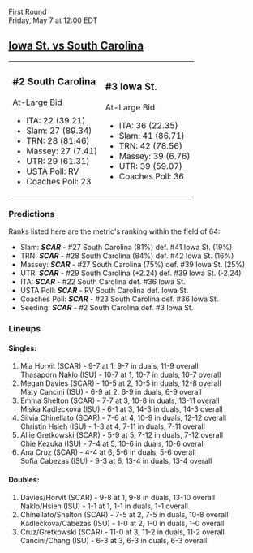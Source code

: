 First Round  
Friday, May 7 at 12:00 EDT
## [Iowa St. vs South Carolina](https://www.ncaa.com/game/5833669) 

<table><tr><td>  

### #2 South Carolina  

At-Large Bid  
- ITA: 22 (39.21)  
- Slam: 27 (89.34)  
- TRN: 28 (81.46)  
- Massey: 27 (7.41)  
- UTR: 29 (61.31)  
- USTA Poll: RV  
- Coaches Poll: 23  

</td><td>  

### #3 Iowa St.  

At-Large Bid  
- ITA: 36 (22.35)  
- Slam: 41 (86.71)  
- TRN: 42 (78.56)  
- Massey: 39 (6.76)  
- UTR: 39 (59.07)  
- Coaches Poll: 36  

</td></tr></table>  

 ### Predictions  

Ranks listed here are the metric's ranking within the field of 64:  
- Slam: ***SCAR*** - #27 South Carolina (81%) def. #41 Iowa St. (19%)  
- TRN: ***SCAR*** - #28 South Carolina (84%) def. #42 Iowa St. (16%)  
- Massey: ***SCAR*** - #27 South Carolina (75%) def. #39 Iowa St. (25%)  
- UTR: ***SCAR*** - #29 South Carolina (+2.24) def. #39 Iowa St. (-2.24)  
- ITA: ***SCAR*** - #22 South Carolina def. #36 Iowa St.  
- USTA Poll: ***SCAR*** - RV South Carolina def. Iowa St.  
- Coaches Poll: ***SCAR*** - #23 South Carolina def. #36 Iowa St.  
- Seeding: ***SCAR*** - #2 South Carolina def. #3 Iowa St.  

 ### Lineups  

 #### Singles:  
1. Mia Horvit (SCAR) - 9-7 at 1, 9-7 in duals, 11-9 overall  
  Thasaporn Naklo (ISU) - 10-7 at 1, 10-7 in duals, 10-7 overall
2. Megan Davies (SCAR) - 10-5 at 2, 10-5 in duals, 12-8 overall  
  Maty Cancini (ISU) - 6-9 at 2, 6-9 in duals, 6-9 overall
3. Emma Shelton (SCAR) - 7-7 at 3, 10-8 in duals, 13-11 overall  
  Miska Kadleckova (ISU) - 6-1 at 3, 14-3 in duals, 14-3 overall
4. Silvia Chinellato (SCAR) - 7-6 at 4, 10-9 in duals, 12-12 overall  
  Christin Hsieh (ISU) - 1-3 at 4, 7-11 in duals, 7-11 overall
5. Allie Gretkowski (SCAR) - 5-9 at 5, 7-12 in duals, 7-12 overall  
  Chie Kezuka (ISU) - 7-4 at 5, 10-6 in duals, 10-6 overall
6. Ana Cruz (SCAR) - 4-4 at 6, 5-6 in duals, 5-6 overall  
  Sofia Cabezas (ISU) - 9-3 at 6, 13-4 in duals, 13-4 overall

 #### Doubles:  
1. Davies/Horvit (SCAR) - 9-8 at 1, 9-8 in duals, 13-10 overall  
  Naklo/Hsieh (ISU) - 1-1 at 1, 1-1 in duals, 1-1 overall
2. Chinellato/Shelton (SCAR) - 7-5 at 2, 7-5 in duals, 10-8 overall  
  Kadleckova/Cabezas (ISU) - 1-0 at 2, 1-0 in duals, 1-0 overall
3. Cruz/Gretkowski (SCAR) - 11-0 at 3, 11-2 in duals, 11-2 overall  
  Cancini/Chang (ISU) - 6-3 at 3, 6-3 in duals, 6-3 overall